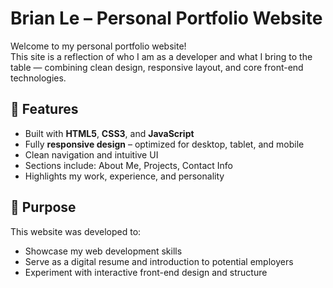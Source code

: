# Brian Le – Personal Portfolio Website

Welcome to my personal portfolio website!  
This site is a reflection of who I am as a developer and what I bring to the table — combining clean design, responsive layout, and core front-end technologies.

## 🌟 Features
- Built with **HTML5**, **CSS3**, and **JavaScript**
- Fully **responsive design** – optimized for desktop, tablet, and mobile
- Clean navigation and intuitive UI
- Sections include: About Me, Projects, Contact Info
- Highlights my work, experience, and personality

## 🚀 Purpose
This website was developed to:
- Showcase my web development skills
- Serve as a digital resume and introduction to potential employers
- Experiment with interactive front-end design and structure
